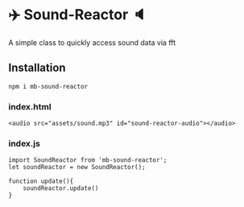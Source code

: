 # :airplane: Sound-Reactor :speaker:

A simple class to quickly access sound data via fft

## Installation

```
npm i mb-sound-reactor
```

### index.html
```
<audio src="assets/sound.mp3" id="sound-reactor-audio"></audio>
```

### index.js
```
import SoundReactor from 'mb-sound-reactor';
let soundReactor = new SoundReactor();

function update(){
    soundReactor.update()
}
```
